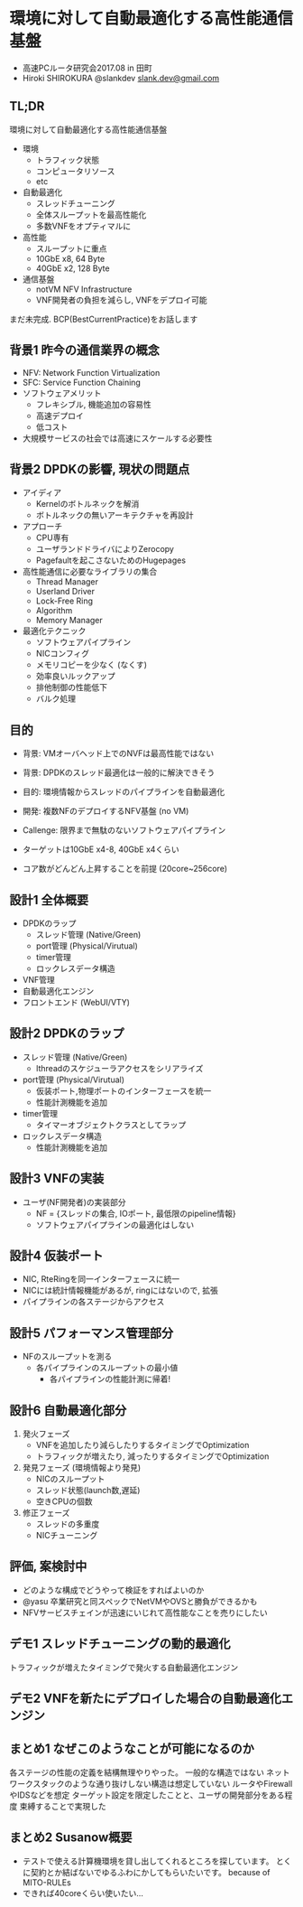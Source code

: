 
# 環境に対して自動最適化する高性能通信基盤

- 高速PCルータ研究会2017.08 in 田町
- Hiroki SHIROKURA @slankdev slank.dev@gmail.com

## TL;DR

環境に対して自動最適化する高性能通信基盤

- 環境
	- トラフィック状態
	- コンピュータリソース
	- etc
- 自動最適化
	- スレッドチューニング
	- 全体スループットを最高性能化
	- 多数VNFをオプティマルに
- 高性能
	- スループットに重点
	- 10GbE x8, 64 Byte
	- 40GbE x2, 128 Byte
- 通信基盤
	- notVM NFV Infrastructure
	- VNF開発者の負担を減らし, VNFをデプロイ可能

まだ未完成. BCP(BestCurrentPractice)をお話します


## 背景1 昨今の通信業界の概念

- NFV: Network Function Virtualization
- SFC: Service Function Chaining
- ソフトウェアメリット
	- フレキシブル, 機能追加の容易性
	- 高速デプロイ
	- 低コスト
- 大規模サービスの社会では高速にスケールする必要性


## 背景2 DPDKの影響, 現状の問題点　

- アイディア
	- Kernelのボトルネックを解消
	- ボトルネックの無いアーキテクチャを再設計
- アプローチ
	- CPU専有
	- ユーザランドドライバによりZerocopy
	- Pagefaultを起こさないためのHugepages
- 高性能通信に必要なライブラリの集合
	- Thread Manager
	- Userland Driver
	- Lock-Free Ring
	- Algorithm
	- Memory Manager
- 最適化テクニック
	- ソフトウェアパイプライン
	- NICコンフィグ
	- メモリコピーを少なく (なくす)
	- 効率良いルックアップ
	- 排他制御の性能低下
	- バルク処理


## 目的

- 背景: VMオーバヘッド上でのNVFは最高性能ではない
- 背景: DPDKのスレッド最適化は一般的に解決できそう
- 目的: 環境情報からスレッドのパイプラインを自動最適化
- 開発: 複数NFのデプロイするNFV基盤 (no VM)

- Callenge: 限界まで無駄のないソフトウェアパイプライン
- ターゲットは10GbE x4-8, 40GbE x4くらい
- コア数がどんどん上昇することを前提 (20core~256core)


## 設計1 全体概要

- DPDKのラップ
	- スレッド管理 (Native/Green)
	- port管理 (Physical/Virutual)
	- timer管理
	- ロックレスデータ構造
- VNF管理
- 自動最適化エンジン
- フロントエンド (WebUI/VTY)


## 設計2 DPDKのラップ

- スレッド管理 (Native/Green)
	- lthreadのスケジューラアクセスをシリアライズ
- port管理 (Physical/Virutual)
	- 仮装ポート,物理ポートのインターフェースを統一
	- 性能計測機能を追加
- timer管理
	- タイマーオブジェクトクラスとしてラップ
- ロックレスデータ構造
	- 性能計測機能を追加


## 設計3 VNFの実装

- ユーザ(NF開発者)の実装部分
	- NF = {スレッドの集合, IOポート, 最低限のpipeline情報}
	- ソフトウェアパイプラインの最適化はしない


## 設計4 仮装ポート

- NIC, RteRingを同一インターフェースに統一
- NICには統計情報機能があるが, ringにはないので, 拡張
- パイプラインの各ステージからアクセス


## 設計5 パフォーマンス管理部分

- NFのスループットを測る
	- 各パイプラインのスループットの最小値
		- 各パイプラインの性能計測に帰着!


## 設計6 自動最適化部分

1. 発火フェーズ
	- VNFを追加したり減らしたりするタイミングでOptimization
	- トラフィックが増えたり, 減ったりするタイミングでOptimization
2. 発見フェーズ (環境情報より発見)
	- NICのスループット
	- スレッド状態(launch数,遅延)
	- 空きCPUの個数
3. 修正フェーズ
	- スレッドの多重度
	- NICチューニング


## 評価, 案検討中

- どのような構成でどうやって検証をすればよいのか
- @yasu 卒業研究と同スペックでNetVMやOVSと勝負ができるかも
- NFVサービスチェインが迅速にいじれて高性能なことを売りにしたい


## デモ1 スレッドチューニングの動的最適化
トラフィックが増えたタイミングで発火する自動最適化エンジン
## デモ2 VNFを新たにデプロイした場合の自動最適化エンジン

## まとめ1 なぜこのようなことが可能になるのか

各ステージの性能の定義を結構無理やりやった。
一般的な構造ではない
ネットワークスタックのような通り抜けしない構造は想定していない
ルータやFirewallやIDSなどを想定
ターゲット設定を限定したことと、ユーザの開発部分をある程度
束縛することで実現した


## まとめ2 Susanow概要

- テストで使える計算機環境を貸し出してくれるところを探しています。
  とくに契約とか結ばないでゆるふわにかしてもらいたいです。
  because of MITO-RULEs
- できれば40coreくらい使いたい...



